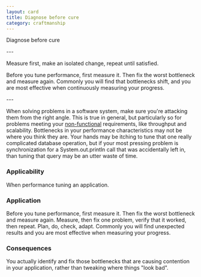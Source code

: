 ```yaml
---
layout: card
title: Diagnose before cure
category: craftmanship
---
```

<p>Diagnose before cure</p>
---
<p>Measure first, make an isolated change, repeat until satisfied.</p>
<p>Before you tune performance, first measure it. Then fix the worst bottleneck and measure again. Commonly you will find that bottlenecks shift, and you are most effective when continuously measuring your progress.</p>
---

When solving problems in a software system, make sure you're attacking them from the right angle. This is true in general, but particularly so for problems meeting your [non-functional](non-functionals) requirements, like throughput and scalability. Bottlenecks in your performance characteristics may not be where you think they are. Your hands may be itching to tune that one really complicated database operation, but if your most pressing problem is synchronization for a System.out.println call that was accidentally left in, than tuning that query may be an utter waste of time.

### Applicability

When performance tuning an application.

### Application

Before you tune performance, first measure it. Then fix the worst bottleneck and measure again. Measure, then fix one problem, verify that it worked, then repeat. Plan, do, check, adapt. Commonly you will find unexpected results and you are most effective when measuring your progress.

### Consequences

You actually identify and fix those bottlenecks that are causing contention in your application, rather than tweaking where things "look bad".


